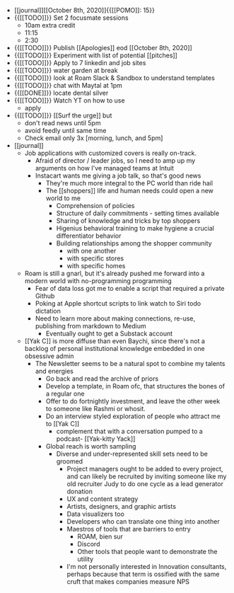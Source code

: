 - [[journal]][[October 8th, 2020]]{{[[POMO]]: 15}}
- {{[[TODO]]}} Set 2 focusmate sessions
    - 10am extra credit
    - 11:15
    - 2:30
- {{[[TODO]]}} Publish [[Apologies]] eod [[October 8th, 2020]]
- {{[[TODO]]}} Experiment with list of potential [[pitches]]
- {{[[TODO]]}} Apply to 7 linkedin and job sites
- {{[[TODO]]}} water garden at break
- {{[[TODO]]}} look at Roam Slack & Sandbox to understand templates
- {{[[TODO]]}} chat with Maytal at 1pm
- {{[[DONE]]}} locate dental silver
- {{[[TODO]]}} Watch YT on how to use
    - apply
- {{[[TODO]]}} [[Surf the urge]] but 
    - don't read news until 5pm
    - avoid feedly until same time
    - Check email only 3x [morning, lunch, and 5pm]
- [[journal]]
    - Job applications with customized covers is really on-track.
        - Afraid of director / leader jobs, so I need to amp up my arguments on how I've managed teams at Intuit
        - Instacart wants me giving a job talk, so that's good news
            - They're much more integral to the PC world than ride hail
            - The [[shoppers]] life and human needs could open a new world to me
                - Comprehension of policies
                - Structure of daily commitments - setting times available
                - Sharing of knowledge and tricks by top shoppers
                - Higenius behavioral training to make hygiene a crucial differentiator behavior
                - Building relationships among the shopper community
                    - with one another
                    - with specific stores
                    - with specific homes
    - Roam is still a gnarl, but it's already pushed me forward into a modern world with no-programming programming
        - Fear of data loss got me to enable a script that required a private Github
        - Poking at Apple shortcut scripts to link watch to Siri todo dictation
        - Need to learn more about making connections, re-use, publishing from markdown to Medium
            - Eventually ought to get a Substack account
    - [[Yak C]] is more diffuse than even Baychi, since there's not a backlog of personal institutional knowledge embedded in one obsessive admin
        - The Newsletter seems to be a natural spot to combine my talents and energies
            - Go back and read the archive of priors
            - Develop a template, in Roam ofc, that structures the bones of a regular one
            - Offer to do fortnightly investment, and leave the other week to someone like Rashmi or whosit. 
            - Do an interview styled exploration of people who attract me to [[Yak C]]
                - complement that with a conversation pumped to a podcast- [[Yak-kitty Yack]]
            - Global reach is worth sampling
                - Diverse and under-represented skill sets need to be groomed
                    - Project managers ought to be added to every project, and can likely be recruited by inviting someone like my old recruiter Judy to do one cycle as a lead generator donation
                    - UX and content strategy
                    - Artists, designers, and graphic artists
                    - Data visualizers too
                    - Developers who can translate one thing into another
                    - Maestros of tools that are barriers to entry
                        - ROAM, bien sur
                        - Discord
                        - Other tools that people want to demonstrate the utility
                    - I'm not personally interested in Innovation consultants, perhaps because that term is ossified with the same cruft that makes companies measure NPS

